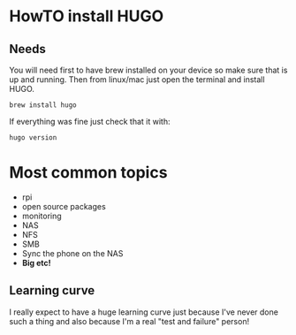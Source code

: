# HowTO install HUGO

## Needs

You will need first to have brew installed on your device so make sure that is up and running. Then from linux/mac just open the terminal and install HUGO.

    brew install hugo

If everything was fine just check that it with:

    hugo version


# Most common topics

- rpi
- open source packages
- monitoring
- NAS
- NFS 
- SMB
- Sync the phone on the NAS
- **Big etc!**

## Learning curve

I really expect to have a huge learning curve just because I've never done such a thing and also because I'm a real "test and failure" person!
<!--stackedit_data:
eyJoaXN0b3J5IjpbMjA1Njk1NDE5NSw2MjU4MDgzOTcsLTEyMz
U3NTIwOTZdfQ==
-->